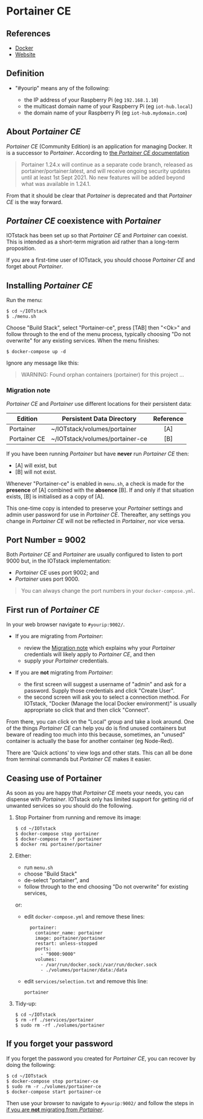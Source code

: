 # Portainer CE

## References
 
- [Docker](https://hub.docker.com/r/portainer/portainer-ce/)
- [Website](https://www.portainer.io/portainer-ce/)

## Definition

- "#yourip" means any of the following:

	- the IP address of your Raspberry Pi (eg `192.168.1.10`)
	- the multicast domain name of your Raspberry Pi (eg `iot-hub.local`)
	- the domain name of your Raspberry Pi (eg `iot-hub.mydomain.com`) 

## About *Portainer CE*

*Portainer CE* (Community Edition) is an application for managing Docker. It is a successor to *Portainer*. According to [the *Portainer CE* documentation](https://www.portainer.io/2020/08/portainer-ce-2-0-what-to-expect/)

> Portainer 1.24.x will continue as a separate code branch, released as portainer/portainer:latest, and will receive ongoing security updates until at least 1st Sept 2021. No new features will be added beyond what was available in 1.24.1.

From that it should be clear that *Portainer* is deprecated and that *Portainer CE* is the way forward.

## *Portainer CE* coexistence with *Portainer*

IOTstack has been set up so that *Portainer CE* and *Portainer* can coexist. This is intended as a short-term migration aid rather than a long-term proposition.

If you are a first-time user of IOTstack, you should choose *Portainer CE* and forget about *Portainer*.

## Installing *Portainer CE*

Run the menu:

```
$ cd ~/IOTstack
$ ./menu.sh
```

Choose "Build Stack", select "Portainer-ce", press [TAB] then "\<Ok\>" and follow through to the end of the menu process, typically choosing "Do not overwrite" for any existing services. When the menu finishes:

```
$ docker-compose up -d
```

Ignore any message like this:

> WARNING: Found orphan containers (portainer) for this project …

### <a name="MigrationNote"> Migration note </a>

*Portainer CE* and *Portainer* use different locations for their persistent data:

Edition      | Persistent Data Directory       | Reference
-------------|---------------------------------|:---------:
Portainer    | ~/IOTstack/volumes/portainer    | [A]
Portainer CE | ~/IOTstack/volumes/portainer-ce | [B]

If you have been running *Portainer* but have **never** run *Portainer CE* then:

* [A] will exist, but
* [B] will not exist.

Whenever "Portainer-ce" is enabled in `menu.sh`, a check is made for the **presence** of [A] combined with the **absence** [B]. If and only if that situation exists, [B] is initialised as a copy of [A].

This one-time copy is intended to preserve your *Portainer* settings and admin user password for use in *Portainer CE*. Thereafter, any settings you change in *Portainer CE* will not be reflected in *Portainer*, nor vice versa.

## Port Number = 9002

Both *Portainer CE* and *Portainer* are usually configured to listen to port 9000 but, in the IOTstack implementation:

* *Portainer CE* uses port 9002; and
* *Portainer* uses port 9000.

> You can always change the port numbers in your `docker-compose.yml`.  

## First run of *Portainer CE*

In your web browser navigate to `#yourip:9002/`.

* If you are migrating from *Portainer*:

	- review the [Migration note](#MigrationNote) which explains why your *Portainer* credentials will likely apply to *Portainer CE*, and then
	- supply your *Portainer* credentials.

* <a name="NewAccount"> If you are **not** migrating from *Portainer*: </a>

	- the first screen will suggest a username of "admin" and ask for a password. Supply those credentials and click "Create User".
	- the second screen will ask you to select a connection method. For IOTstack, "Docker (Manage the local Docker environment)" is usually appropriate so click that and then click "Connect".

From there, you can click on the "Local" group and take a look around. One of the things *Portainer CE* can help you do is find unused containers but beware of reading too much into this because, sometimes, an "unused" container is actually the base for another container (eg Node-Red).

There are 'Quick actions' to view logs and other stats. This can all be done from terminal commands but *Portainer CE* makes it easier. 

## Ceasing use of Portainer

As soon as you are happy that *Portainer CE* meets your needs, you can dispense with *Portainer*. IOTstack only has limited support for getting rid of unwanted services so you should do the following.

1. Stop Portainer from running and remove its image:

	```
	$ cd ~/IOTstack
	$ docker-compose stop portainer
	$ docker-compose rm -f portainer
	$ docker rmi portainer/portainer
	```
	
2. Either:

	- run `menu.sh`
	- choose "Build Stack"
	- de-select "portainer", and
	- follow through to the end choosing "Do not overwrite" for existing services,

	or:
	
	- edit `docker-compose.yml` and remove these lines:

		```
		  portainer:
		    container_name: portainer
		    image: portainer/portainer
		    restart: unless-stopped
		    ports:
		      - "9000:9000"
		    volumes:
		      - /var/run/docker.sock:/var/run/docker.sock
		      - ./volumes/portainer/data:/data
		```
		
	- edit `services/selection.txt` and remove this line:
	
		```
		portainer
		```
	
3. Tidy-up:

	```
	$ cd ~/IOTstack
	$ rm -rf ./services/portainer
	$ sudo rm -rf ./volumes/portainer
	```
	
## If you forget your password

If you forget the password you created for *Portainer CE*, you can recover by doing the following:

```
$ cd ~/IOTstack
$ docker-compose stop portainer-ce
$ sudo rm -r ./volumes/portainer-ce
$ docker-compose start portainer-ce
```

Then use your browser to navigate to `#yourip:9002/` and follow the steps in [if you are **not** migrating from *Portainer*](#NewAccount).

